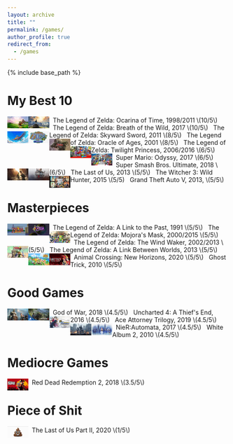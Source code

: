 ```yaml
---
layout: archive
title: ""
permalink: /games/
author_profile: true
redirect_from:
  - /games
---
```


{% include base_path %}


My Best 10
======

<a href="https://www.metacritic.com/game/nintendo-64/the-legend-of-zelda-ocarina-of-time">
<img style="float: left;width:48px;height:27px;" src="/images/games/zelda_oot.jpg"> 
</a>
&nbsp;&nbsp;The Legend of Zelda: Ocarina of Time, 1998/2011 \(10/5\)

<a href="https://www.metacritic.com/game/switch/the-legend-of-zelda-breath-of-the-wild">
<img style="float: left;width:48px;height:27px;" src="/images/games/zelda_botw.jpg"> 
</a>
&nbsp;&nbsp;The Legend of Zelda: Breath of the Wild, 2017 \(10/5\)

<a href="https://www.metacritic.com/game/wii/the-legend-of-zelda-skyward-sword">
<img style="float: left;width:48px;height:27px;" src="/images/games/zelda_ss.jpg"> 
</a>
&nbsp;&nbsp;The Legend of Zelda: Skyward Sword, 2011 \(8/5\)

<a href="https://www.ign.com/wikis/the-legend-of-zelda-oracle-of-ages/">
<img style="float: left;width:48px;height:27px;" src="/images/games/zelda_ages.jpg"> 
</a>
&nbsp;&nbsp;The Legend of Zelda: Oracle of Ages, 2001 \(8/5\)

<a href="https://www.metacritic.com/game/wii/the-legend-of-zelda-twilight-princess">
<img style="float: left;width:48px;height:27px;" src="/images/games/zelda_tp.jpg"> 
</a>
&nbsp;&nbsp;The Legend of Zelda: Twilight Princess, 2006/2016 \(6/5\)

<a href="https://www.metacritic.com/game/switch/super-mario-odysseye">
<img style="float: left;width:48px;height:27px;" src="/images/games/mario_odyssey.jpg"> 
</a>
&nbsp;&nbsp;Super Mario: Odyssy, 2017 \(6/5\)

<a href="https://www.metacritic.com/game/switch/super-smash-bros-ultimate">
<img style="float: left;width:48px;height:27px;" src="/images/games/smash.jpg"> 
</a>
&nbsp;&nbsp;Super Smash Bros. Ultimate, 2018 \(6/5\)

<a href="https://www.metacritic.com/game/playstation-4/the-last-of-us-remastered">
<img style="float: left;width:48px;height:27px;" src="/images/games/tlou.jpg"> 
</a>
&nbsp;&nbsp;The Last of Us, 2013 \(5/5\)

<a href="https://www.metacritic.com/game/playstation-4/the-witcher-3-wild-hunt">
<img style="float: left;width:48px;height:27px;" src="/images/games/wither3.jpg"> 
</a>
&nbsp;&nbsp;The Witcher 3: Wild Hunter, 2015 \(5/5)

<a href="https://www.metacritic.com/game/playstation-4/grand-theft-auto-v">
<img style="float: left;width:48px;height:27px;" src="/images/games/gta5.jpg"> 
</a>
&nbsp;&nbsp;Grand Theft Auto V, 2013, \(5/5\)

Masterpieces
=====

<a href="https://www.metacritic.com/game/playstation-4/grand-theft-auto-v">
<img style="float: left;width:48px;height:27px;" src="/images/games/zelda_alttp.jpg"> 
</a>
&nbsp;&nbsp;The Legend of Zelda: A Link to the Past, 1991 \(5/5\)

<a href="https://www.metacritic.com/game/playstation-4/grand-theft-auto-v">
<img style="float: left;width:48px;height:27px;" src="/images/games/zelda_mm.jpg"> 
</a>
&nbsp;&nbsp;The Legend of Zelda: Mojora's Mask, 2000/2015 \(5/5\)

<a href="https://www.metacritic.com/game/playstation-4/grand-theft-auto-v">
<img style="float: left;width:48px;height:27px;" src="/images/games/zelda_ww.jpg"> 
</a>
&nbsp;&nbsp;The Legend of Zelda: The Wind Waker, 2002/2013 \(5/5\)

<a href="https://www.metacritic.com/game/playstation-4/grand-theft-auto-v">
<img style="float: left;width:48px;height:27px;" src="/images/games/zelda_albw.jpg"> 
</a>
&nbsp;&nbsp;The Legend of Zelda: A Link Between Worlds, 2013 \(5/5\)

<a href="https://www.metacritic.com/game/playstation-4/grand-theft-auto-v">
<img style="float: left;width:48px;height:27px;" src="/images/games/animal-crossing.jpg"> 
</a>
&nbsp;&nbsp;Animal Crossing: New Horizons, 2020 \(5/5\)

<a href="https://www.metacritic.com/game/playstation-4/grand-theft-auto-v">
<img style="float: left;width:48px;height:27px;" src="/images/games/ghost-trick.jpg"> 
</a>
&nbsp;&nbsp;Ghost Trick, 2010 \(5/5\)

Good Games
=====

<a href="https://www.metacritic.com/game/playstation-4/grand-theft-auto-v">
<img style="float: left;width:48px;height:27px;" src="/images/games/god_of_war.jpg"> 
</a>
&nbsp;&nbsp;God of War, 2018 \(4.5/5\)

<a href="https://www.metacritic.com/game/playstation-4/grand-theft-auto-v">
<img style="float: left;width:48px;height:27px;" src="/images/games/uncharted4.jpg"> 
</a>
&nbsp;&nbsp;Uncharted 4: A Thief's End, 2016 \(4.5/5\)

<a href="https://www.metacritic.com/game/playstation-4/grand-theft-auto-v">
<img style="float: left;width:48px;height:27px;" src="/images/games/ace_att.jpg"> 
</a>
&nbsp;&nbsp;Ace Attorney Trilogy, 2019 \(4.5/5\)

<a href="https://www.metacritic.com/game/playstation-4/grand-theft-auto-v">
<img style="float: left;width:48px;height:27px;" src="/images/games/nier.jpg"> 
</a>
&nbsp;&nbsp;NieR:Automata, 2017 \(4.5/5\)

<a href="https://www.metacritic.com/game/playstation-4/grand-theft-auto-v">
<img style="float: left;width:48px;height:27px;" src="/images/games/whitealbum2.jpg"> 
</a>
&nbsp;&nbsp;White Album 2, 2010 \(4.5/5\)


Mediocre Games
======

<a href="https://www.metacritic.com/game/playstation-4/grand-theft-auto-v">
<img style="float: left;width:48px;height:27px;" src="/images/games/redded2.jpg"> 
</a>
&nbsp;&nbsp;Red Dead Redemption 2, 2018 \(3.5/5\)

Piece of Shit
=====

<a href="https://www.metacritic.com/game/nintendo-64/the-legend-of-zelda-ocarina-of-time">
<img style="float: left;width:48px;height:27px;" src="/images/games/tlou2.jpg"> 
</a>
&nbsp;&nbsp;The Last of Us Part II, 2020 \(1/5\)